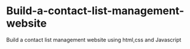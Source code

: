 # Build-a-contact-list-management-website
Build a contact list management website using html,css and Javascript
